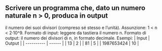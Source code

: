 ## Scrivere un programma che, dato un numero naturale n > 0, produca in output
il numero dei suoi divisori (compreso sé stesso e l’unità).
Assunzione: 1 < n < 2·10^9.
Formato di input: leggere da tastiera il numero n.
Formato di output: il numero dei divisori di n, in formato decimale.
Esempi:
| Input      | Output |
| ---------- | ------ |
| 13         | 2      |
| 81         | 5      |
| 1987653424 | 10     |
